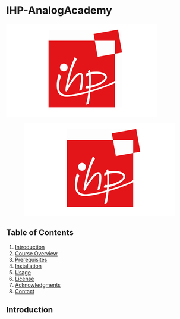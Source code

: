 # IHP-AnalogAcademy

![IHPlogo](media/ihp-logo.jpg)
<p align="center">
  <img src="media/ihp-logo.jpg" alt="IHP Logo" />
</p>


## Table of Contents
1. [Introduction](#introduction)
2. [Course Overview](#course-overview)
3. [Prerequisites](#prerequisites)
4. [Installation](#installation)
5. [Usage](#usage)
7. [License](#license)
8. [Acknowledgments](#acknowledgments)
9. [Contact](#contact)

## Introduction

 
